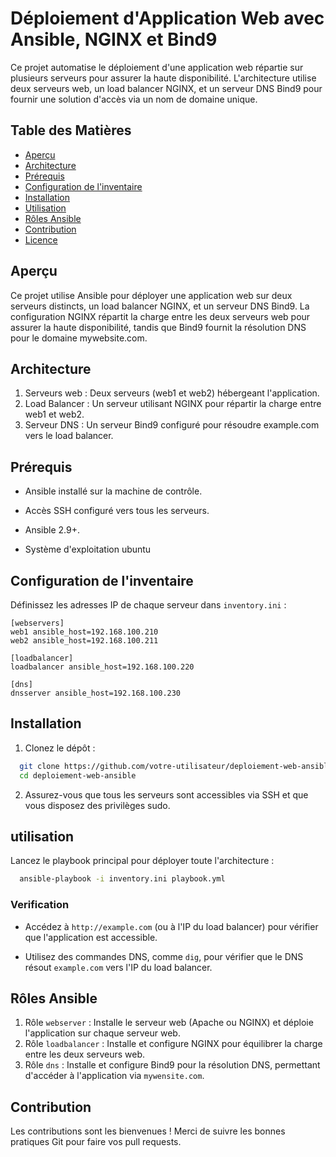 # Déploiement d'Application Web avec Ansible, NGINX et Bind9
Ce projet automatise le déploiement d'une application web répartie sur plusieurs serveurs pour assurer la haute disponibilité. L'architecture utilise deux serveurs web, un load balancer NGINX, et un serveur DNS Bind9 pour fournir une solution d'accès via un nom de domaine unique.
## Table des Matières
- [Aperçu](#aperçu)
- [Architecture](#architecture)
- [Prérequis](#prérequis)
- [Configuration de l'inventaire](#configuration-de-l'inventaire)
- [Installation](#installation)
- [Utilisation](#utilisation)
- [Rôles Ansible](#rôles-Ansible)
- [Contribution](#contribution)
- [Licence](#licence)
## Aperçu
Ce projet utilise Ansible pour déployer une application web sur deux serveurs distincts, un load balancer NGINX, et un serveur DNS Bind9. La configuration NGINX répartit la charge entre les deux serveurs web pour assurer la haute disponibilité, tandis que Bind9 fournit la résolution DNS pour le domaine mywebsite.com.
## Architecture
1. Serveurs web : Deux serveurs (web1 et web2) hébergeant l'application.
2. Load Balancer : Un serveur utilisant NGINX pour répartir la charge entre web1 et web2.
3. Serveur DNS : Un serveur Bind9 configuré pour résoudre example.com vers le load balancer.
## Prérequis
- Ansible installé sur la machine de contrôle.
* Accès SSH configuré vers tous les serveurs.
+ Ansible 2.9+.
- Système d'exploitation ubuntu
## Configuration de l'inventaire
Définissez les adresses IP de chaque serveur dans `inventory.ini` :
```
[webservers]
web1 ansible_host=192.168.100.210
web2 ansible_host=192.168.100.211

[loadbalancer]
loadbalancer ansible_host=192.168.100.220

[dns]
dnsserver ansible_host=192.168.100.230

```
## Installation
1. Clonez le dépôt :
```bash
  git clone https://github.com/votre-utilisateur/deploiement-web-ansible.git
  cd deploiement-web-ansible
```
2. Assurez-vous que tous les serveurs sont accessibles via SSH et que vous disposez des privilèges sudo.
## utilisation
Lancez le playbook principal pour déployer toute l'architecture :
```bash
  ansible-playbook -i inventory.ini playbook.yml
```
### Verification
* Accédez à `http://example.com` (ou à l'IP du load balancer) pour vérifier que l'application est accessible.
- Utilisez des commandes DNS, comme `dig`, pour vérifier que le DNS résout `example.com` vers l'IP du load balancer.
## Rôles Ansible
1. Rôle `webserver` : Installe le serveur web (Apache ou NGINX) et déploie l'application sur chaque serveur web.
2. Rôle `loadbalancer` : Installe et configure NGINX pour équilibrer la charge entre les deux serveurs web.
3. Rôle `dns` : Installe et configure Bind9 pour la résolution DNS, permettant d'accéder à l'application via `mywensite.com`.
## Contribution
Les contributions sont les bienvenues ! Merci de suivre les bonnes pratiques Git pour faire vos pull requests.



